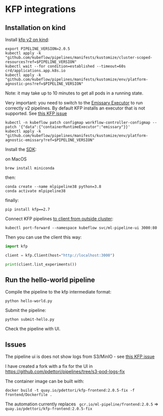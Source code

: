 # KFP integrations

## Installation on kind

Install [kfp v2 on kind](https://www.kubeflow.org/docs/components/pipelines/v1/installation/localcluster-deployment/):

```shell
export PIPELINE_VERSION=2.0.5
kubectl apply -k "github.com/kubeflow/pipelines/manifests/kustomize/cluster-scoped-resources?ref=$PIPELINE_VERSION"
kubectl wait --for condition=established --timeout=60s crd/applications.app.k8s.io
kubectl apply -k "github.com/kubeflow/pipelines/manifests/kustomize/env/platform-agnostic-pns?ref=$PIPELINE_VERSION"
```

Note: it may take up to 10 minutes to get all pods in a running state.

Very important: you need to switch to the [Emissary Executor](https://www.kubeflow.org/docs/components/pipelines/v1/installation/choose-executor/#migrate-to-emissary-executor) to run correctly v2 pipelines. By default KFP
installs an executor that is not supported. See [this KFP issue](https://github.com/kubeflow/pipelines/issues/9119)

```shell
kubectl -n kubeflow patch configmap workflow-controller-configmap --patch '{"data":{"containerRuntimeExecutor":"emissary"}}'
kubectl apply -k "github.com/kubeflow/pipelines/manifests/kustomize/env/platform-agnostic-emissary?ref=$PIPELINE_VERSION"
```

Install the [SDK](https://www.kubeflow.org/docs/components/pipelines/v1/sdk/install-sdk/):

on MacOS
```
brew install miniconda
```

then:

```
conda create --name mlpipeline38 python=3.8
conda activate mlpipeline38
```

finally:

```
pip install kfp==2.7
```

Connect KFP pipelines [to client from outside cluster](https://www.kubeflow.org/docs/components/pipelines/v1/sdk/connect-api/#standalone-kubeflow-pipelines-subfrom-outside-clustersub):

```shell
kubectl port-forward --namespace kubeflow svc/ml-pipeline-ui 3000:80
```

Then you can use the client this way:

```python
import kfp

client = kfp.Client(host="http://localhost:3000")

print(client.list_experiments())
```

## Run the hello-world pipeline

Compile the pipeline to the kfp intermediate format:

```shell
python hello-world.py
```

Submit the pipeline:

```shell
python submit-hello.py 
```  

Check the pipeline with UI.

## Issues

The pipeline ui is does not show logs from S3/MinIO - see [this KFP issue](https://github.com/kubeflow/pipelines/issues/6428) 

I have created a fork with a fix for the UI in https://github.com/pdettori/pipelines/tree/s3-pod-logs-fix

The container image can be built with:

```shell
docker build -t quay.io/pdettori/kfp-frontend:2.0.5-fix -f frontend/Dockerfile .
```

The automation currently replaces ` gcr.io/ml-pipeline/frontend:2.0.5` => `quay.io/pdettori/kfp-frontend:2.0.5-fix`